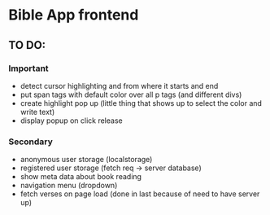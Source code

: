 # Bible App frontend

## TO DO:
### Important
- detect cursor highlighting and from where it starts and end
- put span tags with default color over all p tags (and different divs)
- create highlight pop up (little thing that shows up to select the color and write text)
- display popup on click release

### Secondary
- anonymous user storage (localstorage)
- registered user storage (fetch req -> server database)
- show meta data about book reading 
- navigation menu (dropdown)
- fetch verses on page load (done in last because of need to have server up)
